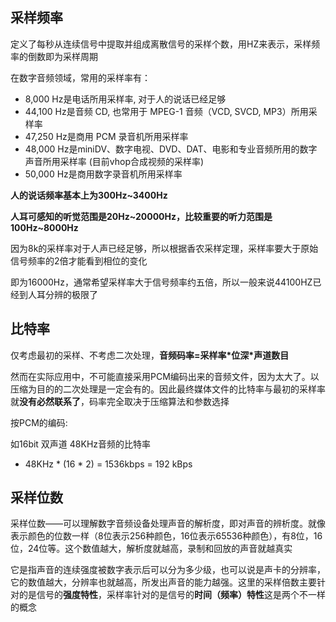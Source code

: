## 采样频率

定义了每秒从连续信号中提取并组成离散信号的采样个数，用HZ来表示，采样频率的倒数即为采样周期

在数字音频领域，常用的采样率有：

- 8,000 Hz是电话所用采样率, 对于人的说话已经足够
- 44,100 Hz是音频 CD, 也常用于 MPEG-1 音频（VCD, SVCD, MP3）所用采样率
- 47,250 Hz是商用 PCM 录音机所用采样率
- 48,000 Hz是miniDV、数字电视、DVD、DAT、电影和专业音频所用的数字声音所用采样率  (目前vhop合成视频的采样率)
- 50,000 Hz是商用数字录音机所用采样率

**人的说话频率基本上为300Hz~3400Hz**

**人耳可感知的听觉范围是20Hz~20000Hz，比较重要的听力范围是100Hz~8000Hz**

​		因为8k的采样率对于人声已经足够，所以根据香农采样定理，采样率要大于原始信号频率的2倍才能看到相位的变化

即为16000Hz，通常希望采样率大于信号频率约五倍，所以一般来说44100HZ已经到人耳分辨的极限了



## 比特率

仅考虑最初的采样、不考虑二次处理，**音频码率=采样率\*位深\*声道数目**

然而在实际应用中，不可能直接采用PCM编码出来的音频文件，因为太大了。以压缩为目的的二次处理是一定会有的。因此最终媒体文件的比特率与最初的采样率就**没有必然联系了**，码率完全取决于压缩算法和参数选择

按PCM的编码:

如16bit 双声道 48KHz音频的比特率

- 48KHz * (16 * 2) = 1536kbps = 192 kBps







## 采样位数

​		采样位数——可以理解数字音频设备处理声音的解析度，即对声音的辨析度。就像表示颜色的位数一样（8位表示256种颜色，16位表示65536种颜色），有8位，16位，24位等。这个数值越大，解析度就越高，录制和回放的声音就越真实

​		它是指声音的连续强度被数字表示后可以分为多少级，也可以说是声卡的分辨率，它的数值越大，分辨率也就越高，所发出声音的能力越强。这里的采样倍数主要针对的是信号的**强度特性**，采样率针对的是信号的**时间（频率）特性**这是两个不一样的概念